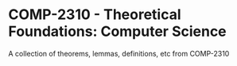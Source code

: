 # COMP-2310 - Theoretical Foundations: Computer Science
A collection of theorems, lemmas, definitions, etc from COMP-2310
